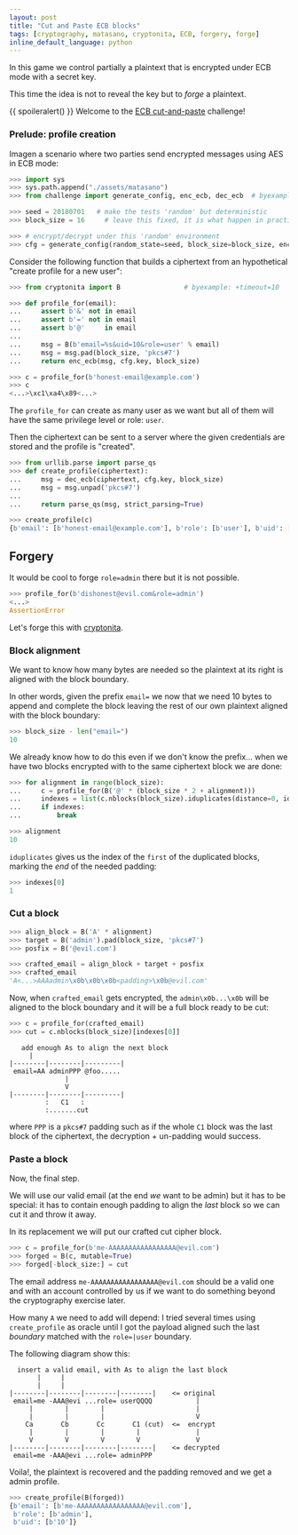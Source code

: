 ```yaml
---
layout: post
title: "Cut and Paste ECB blocks"
tags: [cryptography, matasano, cryptonita, ECB, forgery, forge]
inline_default_language: python
---
```


In this game we control partially a plaintext that is encrypted
under ECB mode with a secret key.

This time the idea is not to reveal the key but to *forge* a plaintext.

{{ spoileralert() }}
Welcome to the [ECB cut-and-paste](https://cryptopals.com/sets/2/challenges/13)
challenge!<!--more-->

### Prelude: profile creation

Imagen a scenario where two parties send encrypted messages using AES
in ECB mode:

```python
>>> import sys
>>> sys.path.append("./assets/matasano")
>>> from challenge import generate_config, enc_ecb, dec_ecb  # byexample: +timeout=10

>>> seed = 20180701   # make the tests 'random' but deterministic
>>> block_size = 16     # leave this fixed, it is what happen in practice

>>> # encrypt/decrypt under this 'random' environment
>>> cfg = generate_config(random_state=seed, block_size=block_size, enc_mode='ecb')
```

Consider the following function that builds a ciphertext from an hypothetical
"create profile for a new user":

```python
>>> from cryptonita import B                # byexample: +timeout=10

>>> def profile_for(email):
...     assert b'&' not in email
...     assert b'=' not in email
...     assert b'@'     in email
...
...     msg = B(b'email=%s&uid=10&role=user' % email)
...     msg = msg.pad(block_size, 'pkcs#7')
...     return enc_ecb(msg, cfg.key, block_size)

>>> c = profile_for(b'honest-email@example.com')
>>> c
<...>\xc1\xa4\x89<...>
```

The ``profile_for`` can create as many user as we want but all of them will
have the same privilege level or role: ``user``.

Then the ciphertext can be sent to a server where the given credentials are
stored and the profile is "created".

```python
>>> from urllib.parse import parse_qs
>>> def create_profile(ciphertext):
...     msg = dec_ecb(ciphertext, cfg.key, block_size)
...     msg = msg.unpad('pkcs#7')
...
...     return parse_qs(msg, strict_parsing=True)

>>> create_profile(c)
{b'email': [b'honest-email@example.com'], b'role': [b'user'], b'uid': [b'10']}
```

## Forgery

It would be cool to forge ``role=admin`` there but it is not possible.

```python
>>> profile_for(b'dishonest@evil.com&role=admin')
<...>
AssertionError
```

Let's forge this with [cryptonita](https://pypi.org/project/cryptonita/).

### Block alignment

We want to know how many bytes are needed so the plaintext
at its right is aligned with the block boundary.

In other words, given the prefix ``email=`` we now that we need 10 bytes
to append and complete the block leaving the rest of our own plaintext
aligned with the block boundary:

```python
>>> block_size - len("email=")
10
```

We already know how to do this even if we don't know the prefix...
when we have two blocks encrypted with to the same ciphertext block we are done:

```python
>>> for alignment in range(block_size):
...     c = profile_for(B('@' * (block_size * 2 + alignment)))
...     indexes = list(c.nblocks(block_size).iduplicates(distance=0, idx_of='both'))
...     if indexes:
...         break

>>> alignment
10
```

``iduplicates`` gives us the index of the ``first`` of the duplicated blocks,
marking the *end* of the needed padding:

```python
>>> indexes[0]
1
```

### Cut a block

```python
>>> align_block = B('A' * alignment)
>>> target = B('admin').pad(block_size, 'pkcs#7')
>>> posfix = B('@evil.com')

>>> crafted_email = align_block + target + posfix
>>> crafted_email
'A<...>AAAadmin\x0b\x0b\x0b<padding>\x0b@evil.com'
```

Now, when ``crafted_email`` gets encrypted, the ``admin\x0b...\x0b``
will be aligned to the block boundary and it will be a full block
ready to be cut:

```python
>>> c = profile_for(crafted_email)
>>> cut = c.nblocks(block_size)[indexes[0]]
```

```
   add enough As to align the next block
     |
|--------|--------|---------|
 email=AA adminPPP @foo.....
              |
              V
|--------|--------|---------|
         :   C1   :
         :.......cut
```

where ``PPP`` is a ``pkcs#7`` padding such as if the whole ``C1`` block was
the last block of the ciphertext, the decryption + un-padding would success.

### Paste a block

Now, the final step.

We will use our valid email (at the end *we* want to be admin) but it has
to be special: it has to contain enough padding to align the *last* block
so we can cut it and throw it away.

In its replacement we will put our crafted cut cipher block.

```python
>>> c = profile_for(b'me-AAAAAAAAAAAAAAAAA@evil.com')
>>> forged = B(c, mutable=True)
>>> forged[-block_size:] = cut
```

The email address ``me-AAAAAAAAAAAAAAAAA@evil.com`` should be a valid
one and with an account controlled by us if we want to do something
beyond the cryptography exercise later.

How many ``A`` we need to add will depend: I tried several times using
``create_profile`` as oracle until I got the payload aligned such the
last *boundary* matched with the ``role=|user`` boundary.

The following diagram show this:

```
  insert a valid email, with As to align the last block
       |     |
       |     |
|--------|--------|--------|--------|    <= original
 email=me -AAA@evi ...role= userQQQQ           |
     |        |        |                       |
     |        |        |                       V
    Ca       Cb       Cc       C1 (cut)  <=  encrypt
     |        |        |        |              |
     V        V        V        V              V
|--------|--------|--------|--------|    <= decrypted
 email=me -AAA@evi ...role= adminPPP
```

Voila!, the plaintext is recovered and the padding removed and we
get a admin profile.

```python
>>> create_profile(B(forged))
{b'email': [b'me-AAAAAAAAAAAAAAAAA@evil.com'],
 b'role': [b'admin'],
 b'uid': [b'10']}
```


